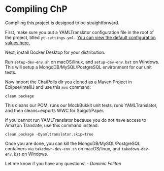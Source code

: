 # Compiling ChP

Compiling this project is designed to be straightforward.

First, make sure you put a YAMLTranslator configuration file in the root of the project, titled ```yt-settings.yml.```
[You can view the default configuration values here.](https://github.com/dominicfeliton/YAMLTranslator/blob/main/src/main/resources/yt-settings.yml)

Next, install Docker Desktop for your distribution.

Run ```setup-dev-env.sh``` on macOS/linux, and ```setup-dev-env.bat``` on Windows.
This will setup a MongoDB/MySQL/PostgreSQL environment for our unit tests.

Now import the ChatPolls dir you cloned as a Maven Project in Eclipse/IntelliJ and use this ```mvn``` command:

```clean package```

This cleans our POM, runs our MockBukkit unit tests, runs YAMLTranslator, and then cleans+exports WWC for Spigot/Paper.

If you cannot run YAMLTranslator because you do not have access to Amazon Translate, use this command instead:

```clean package -Dyamltranslator.skip=true```

Once you are done, you can kill the MongoDB/MySQL/PostgreSQL containers via ```takedown-dev-env.sh``` on macOS/linux,
and ```takedown-dev-env.bat``` on Windows.

Let me know if you have any questions!
_- Dominic Feliton_
